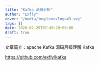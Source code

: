 ```yaml
---
title: "Kafka 源码分析"
author: "Exfly"
cover: "/media/img/icon/logo43.svg"
tags: []
date: 2020-02-29T07:49:20+08:00
draft: true
---
```


文章简介：apache Kafka 源码层级理解 Kafka

<!--more--> 

https://github.com/exfly/kafka
